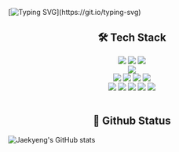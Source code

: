 [![Typing SVG](https://readme-typing-svg.demolab.com?font=Caveat&weight=700&size=50&duration=1&pause=997&color=6994CDEE&vCenter=true&repeat=false&random=false&width=600&height=100&lines=Welcom+to+Jaekyeong's+Github!)](https://git.io/typing-svg)

<!-- <h2 align="center"> 🎤 Introduction </h2>
<div align="center"></div> -->

<!-- 
[icon reference]
https://simpleicons.org/
-->
<h2 align="center"><b>🛠 Tech Stack</b></h2>
<div align="center">
  <div>
    <img src="https://img.shields.io/badge/React-61DAFB?style=flat-square&logo=React&logoColor=black"/>
    <img src="https://img.shields.io/badge/Next.js-000000?style=flat-square&logo=Next.js&logoColor=white"/>
    <img src="https://img.shields.io/badge/Vue.js-4FC08D?style=flat-square&logo=Vue.js&logoColor=white"/>
  </div>  
  <div>
    <img src="https://img.shields.io/badge/redux-764ABC?style=flat-square&logo=redux&logoColor=white"/>
  </div>
  <div>
    <img src="https://img.shields.io/badge/HTML5-E34F26?style=flat-square&logo=html5&logoColor=white"/>
    <img src="https://img.shields.io/badge/CSS3-1572B6?style=flat-square&logo=css3&logoColor=white"/>
    <img src="https://img.shields.io/badge/jQuery-0769AD?style=flat-square&logo=jQuery&logoColor=white"/>
    <img src="https://img.shields.io/badge/thymeleaf-005F0F?style=flat-square&logo=thymeleaf&logoColor=white"/>
  </div>
  <div>
    <img src="https://img.shields.io/badge/Sass-CC6699?style=flat-square&logo=Sass&logoColor=white"/>
    <img src="https://img.shields.io/badge/styled components-DB7093?style=flat-square&logo=styled-components&logoColor=white"/>  
    <img src="https://img.shields.io/badge/Tailwind CSS-06B6D4?style=flat-square&logo=Tailwind CSS&logoColor=white"/>
    <img src="https://img.shields.io/badge/mui-007FFF?style=flat-square&logo=mui&logoColor=white"/>
    <img src="https://img.shields.io/badge/bootstrap-7952B3?style=flat-square&logo=bootstrap&logoColor=white"/>  
  </div>
</div>

</br>

<h2 align="center"><b>📼 Github Status</b></h2>

![Jaekyeng's GitHub stats](https://github-readme-stats.vercel.app/api?username=ujkey&show_icons=true&theme=nord)
